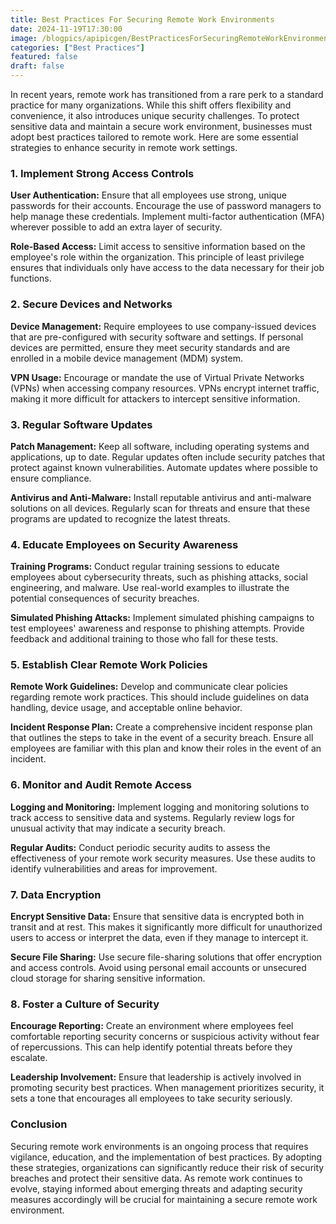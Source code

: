 ```yaml
---
title: Best Practices For Securing Remote Work Environments
date: 2024-11-19T17:30:00
image: /blogpics/apipicgen/BestPracticesForSecuringRemoteWorkEnvironments-YBLUHGRKJ4.jpg
categories: ["Best Practices"]
featured: false
draft: false
---
```

In recent years, remote work has transitioned from a rare perk to a standard practice for many organizations. While this shift offers flexibility and convenience, it also introduces unique security challenges. To protect sensitive data and maintain a secure work environment, businesses must adopt best practices tailored to remote work. Here are some essential strategies to enhance security in remote work settings.

### 1. Implement Strong Access Controls

**User Authentication:** Ensure that all employees use strong, unique passwords for their accounts. Encourage the use of password managers to help manage these credentials. Implement multi-factor authentication (MFA) wherever possible to add an extra layer of security.

**Role-Based Access:** Limit access to sensitive information based on the employee's role within the organization. This principle of least privilege ensures that individuals only have access to the data necessary for their job functions.

### 2. Secure Devices and Networks

**Device Management:** Require employees to use company-issued devices that are pre-configured with security software and settings. If personal devices are permitted, ensure they meet security standards and are enrolled in a mobile device management (MDM) system.

**VPN Usage:** Encourage or mandate the use of Virtual Private Networks (VPNs) when accessing company resources. VPNs encrypt internet traffic, making it more difficult for attackers to intercept sensitive information.

### 3. Regular Software Updates

**Patch Management:** Keep all software, including operating systems and applications, up to date. Regular updates often include security patches that protect against known vulnerabilities. Automate updates where possible to ensure compliance.

**Antivirus and Anti-Malware:** Install reputable antivirus and anti-malware solutions on all devices. Regularly scan for threats and ensure that these programs are updated to recognize the latest threats.

### 4. Educate Employees on Security Awareness

**Training Programs:** Conduct regular training sessions to educate employees about cybersecurity threats, such as phishing attacks, social engineering, and malware. Use real-world examples to illustrate the potential consequences of security breaches.

**Simulated Phishing Attacks:** Implement simulated phishing campaigns to test employees' awareness and response to phishing attempts. Provide feedback and additional training to those who fall for these tests.

### 5. Establish Clear Remote Work Policies

**Remote Work Guidelines:** Develop and communicate clear policies regarding remote work practices. This should include guidelines on data handling, device usage, and acceptable online behavior.

**Incident Response Plan:** Create a comprehensive incident response plan that outlines the steps to take in the event of a security breach. Ensure all employees are familiar with this plan and know their roles in the event of an incident.

### 6. Monitor and Audit Remote Access

**Logging and Monitoring:** Implement logging and monitoring solutions to track access to sensitive data and systems. Regularly review logs for unusual activity that may indicate a security breach.

**Regular Audits:** Conduct periodic security audits to assess the effectiveness of your remote work security measures. Use these audits to identify vulnerabilities and areas for improvement.

### 7. Data Encryption

**Encrypt Sensitive Data:** Ensure that sensitive data is encrypted both in transit and at rest. This makes it significantly more difficult for unauthorized users to access or interpret the data, even if they manage to intercept it.

**Secure File Sharing:** Use secure file-sharing solutions that offer encryption and access controls. Avoid using personal email accounts or unsecured cloud storage for sharing sensitive information.

### 8. Foster a Culture of Security

**Encourage Reporting:** Create an environment where employees feel comfortable reporting security concerns or suspicious activity without fear of repercussions. This can help identify potential threats before they escalate.

**Leadership Involvement:** Ensure that leadership is actively involved in promoting security best practices. When management prioritizes security, it sets a tone that encourages all employees to take security seriously.

### Conclusion

Securing remote work environments is an ongoing process that requires vigilance, education, and the implementation of best practices. By adopting these strategies, organizations can significantly reduce their risk of security breaches and protect their sensitive data. As remote work continues to evolve, staying informed about emerging threats and adapting security measures accordingly will be crucial for maintaining a secure remote work environment.